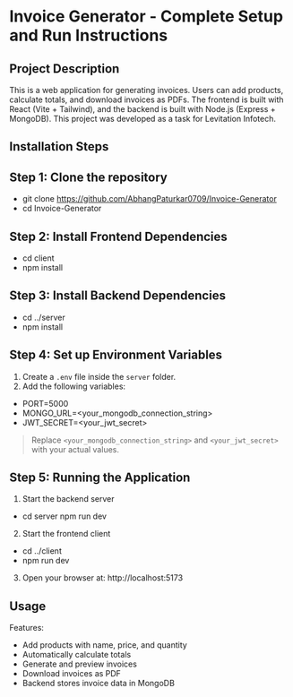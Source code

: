 Invoice Generator - Complete Setup and Run Instructions
===========================================================
Project Description
-------------------
This is a web application for generating invoices. Users can add products, calculate totals, and download invoices as PDFs. The frontend is built with React (Vite + Tailwind), and the backend is built with Node.js (Express + MongoDB). This project was developed as a task for Levitation Infotech.

Installation Steps
------------------

Step 1: Clone the repository
----------------------------
- git clone https://github.com/AbhangPaturkar0709/Invoice-Generator
- cd Invoice-Generator

Step 2: Install Frontend Dependencies
-------------------------------------
- cd client
- npm install

Step 3: Install Backend Dependencies
------------------------------------
- cd ../server
- npm install

Step 4: Set up Environment Variables
------------------------------------
1. Create a `.env` file inside the `server` folder.
2. Add the following variables:
- PORT=5000
- MONGO_URL=<your_mongodb_connection_string>
- JWT_SECRET=<your_jwt_secret>

> Replace `<your_mongodb_connection_string>` and `<your_jwt_secret>` with your actual values.

Step 5: Running the Application
-----------------------
1. Start the backend server
- cd server
npm run dev

2. Start the frontend client
- cd ../client
- npm run dev


3. Open your browser at:
http://localhost:5173

Usage
-----
Features:

- Add products with name, price, and quantity
- Automatically calculate totals
- Generate and preview invoices
- Download invoices as PDF
- Backend stores invoice data in MongoDB

